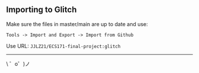 ## Importing to Glitch

Make sure the files in master/main are up to date and use:

`Tools -> Import and Export -> Import from Github`

Use URL: `JJLZ21/ECS171-final-project:glitch`

-------------------

\ ゜o゜)ノ
